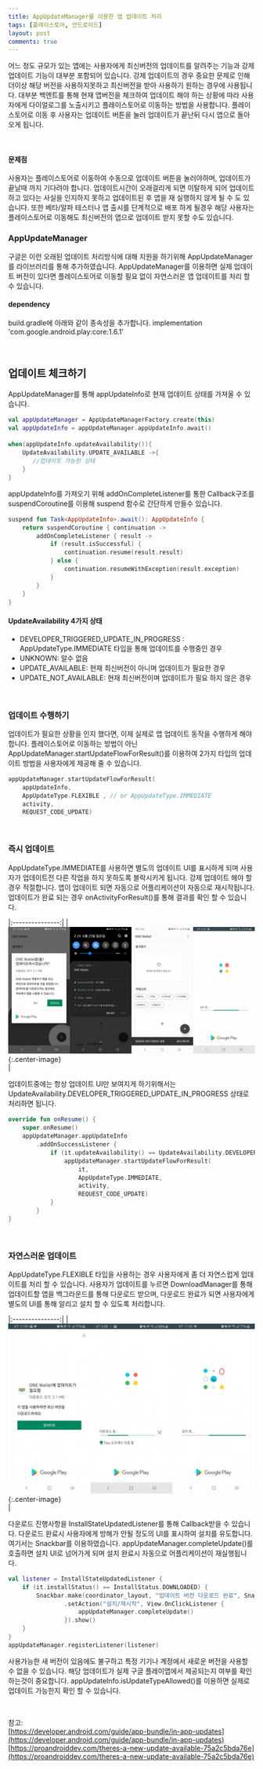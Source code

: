 ```yaml
---
title: AppUpdateManager를 이용한 앱 업데이트 처리
tags: [플레이스토어, 안드로이드]
layout: post
comments: true
---
```


어느 정도 규모가 있는 앱에는 사용자에게 최신버전의 업데이트를 알려주는 기능과 강제 업데이트 기능이 대부분 포함되어 있습니다. 강제 업데이트의 경우 중요한 문제로 인해 더이상 해당 버전을 사용하지못하고 최신버전을 받아 사용하기 원하는 경우에 사용됩니다. 대부분 백엔트를 통해 현재 앱버전을 체크하여 업데이트 해야 하는 상황에 따라 사용자에게 다이얼로그를 노출시키고 플레이스토어로 이동하는 방법을 사용합니다. 플레이스토어로 이동 후 사용자는 업데이트 버튼을 눌러 업데이트가 끝난뒤 다시 앱으로 돌아오게 됩니다. 

<br>

#### 문제점
사용자는 플레이스토어로 이동하여 수동으로 업데이트 버튼을 눌러야하며, 업데이트가 끝날때 까지 기다려야 합니다. 업데이트시간이 오래걸리게 되면 이탈하게 되어 업데이트하고 있다는 사실을 인지하지 못하고 업데이트된 후 앱을 재 실행하지 않게 될 수 도 있습니다. 또한 베타/알파 테스터나 앱 출시를 단계적으로 배포 하게 될경우 해당 사용자는 플레이스토어로 이동해도 최신버전의 앱으로 업데이트 받지 못할 수도 있습니다. 

### AppUpdateManager
구글은 이런 오래된 업데이트 처리방식에 대해 지원을 하기위해 AppUpdateManager를 라이브러리를 통해 추가하였습니다. AppUpdateManager를 이용하면 실제 업데이트 버전이 있다면 플레이스토어로 이동할 필요 없이 자연스러운 앱 업데이트를 처리 할 수 있습니다.

#### dependency
build.gradle에 아래와 같이 종속성을 추가합니다.
implementation 'com.google.android.play:core:1.6.1’

<br>

## 업데이트 체크하기
AppUpdateManager를 통해 appUpdateInfo로 현재 업데이트 상태를 가져올 수 있습니다.

```kt
val appUpdateManager = AppUpdateManagerFactory.create(this)
val appUpdateInfo = appUpdateManager.appUpdateInfo.await()

when(appUpdateInfo.updateAvailability()){
    UpdateAvailability.UPDATE_AVAILABLE ->{
       //업데이트 가능한 상태
    }
}
```


appUpdateInfo를 가져오기 위해 addOnCompleteListener를 통한 Callback구조를 suspendCoroutine를 이용해 suspend 함수로 간단하게 만들수 있습니다.

```kt
suspend fun Task<AppUpdateInfo>.await(): AppUpdateInfo {
    return suspendCoroutine { continuation ->
        addOnCompleteListener { result ->
            if (result.isSuccessful) {
                continuation.resume(result.result)
            } else {
                continuation.resumeWithException(result.exception)
            }
        }
    }
}
```

#### UpdateAvailability 4가지 상태
* DEVELOPER_TRIGGERED_UPDATE_IN_PROGRESS : AppUpdateType.IMMEDIATE 타입을 통해 업데이트를 수행중인 경우
* UNKNOWN: 알수 없음
* UPDATE_AVAILABLE: 현재 최신버전이 아니며 업데이트가 필요한 경우
* UPDATE_NOT_AVAILABLE: 현재 최신버전이며 업데이트가 필요 하지 않은 경우

<br>

### 업데이트 수행하기
업데이트가 필요한 상황을 인지 했다면, 이제 실제로 앱 업데이트 동작을 수행하게 해야 합니다. 플레이스토어로 이동하는 방법이 아닌 AppUpdateManager.startUpdateFlowForResult()를 이용하여 2가지 타입의 업데이트 방법을 사용자에게 제공해 줄 수 있습니다.

```kt
appUpdateManager.startUpdateFlowForResult(
    appUpdateInfo,
    AppUpdateType.FLEXIBLE , // or AppUpdateType.IMMEDIATE
    activity,
    REQUEST_CODE_UPDATE)
```

<br>

### 즉시 업데이트
AppUpdateType.IMMEDIATE를 사용하면 별도의 업데이트 UI를 표시하게 되며 사용자가 업데이트전 다른 작업을 하지 못하도록 블락시키게 됩니다. 강제 업데이트 해야 할 경우 적절합니다. 앱이 업데이트 되면 자동으로 어플리케이션이 자동으로 재시작됩니다. 업데이트가 완료 되는 경우 onActivityForResult()를 통해 결과를 확인 할 수 있습니다.

|:---------------:|
|<br> ![](/images/2019-06-24-AppUpdateManager/immediate.jpg){:.center-image} <br>|

업데이트중에는 항상 업데이트 UI만 보여지게 하기위해서는 UpdateAvailability.DEVELOPER_TRIGGERED_UPDATE_IN_PROGRESS 상태로 처리하면 됩니다. 

```kt
override fun onResume() {
    super.onResume()
    appUpdateManager.appUpdateInfo
        .addOnSuccessListener {
            if (it.updateAvailability() == UpdateAvailability.DEVELOPER_TRIGGERED_UPDATE_IN_PROGRESS) {
                appUpdateManager.startUpdateFlowForResult(
                    it,
                    AppUpdateType.IMMEDIATE,
                    activity,
                    REQUEST_CODE_UPDATE)
            }
        }
}
```
<br>

### 자연스러운 업데이트
AppUpdateType.FLEXIBLE 타입을 사용하는 경우 사용자에게 좀 더 자연스럽게 업데이트를 처리 할 수 있습니다. 사용자가 업데이트를 누르면 DownloadManager를 통해 업데이트할 앱을 백그라운드를 통해 다운로드 받으며, 다운로드 완료가 되면 사용자에게 별도의 UI를 통해 알리고 설치 할 수 있도록 처리합니다.

|:---------------:|
|<br> ![](/images/2019-06-24-AppUpdateManager/flexible.jpg){:.center-image} <br>|

다운로드 진행사항을 InstallStateUpdatedListener를 통해 Callback받을 수 있습니다. 다운로드 완료시 사용자에게 방해가 안될 정도의 UI를 표시하여 설치를 유도합니다. 여기서는 Snackbar를 이용하였습니다.   appUpdateManager.completeUpdate()를 호출하면 설치 UI로 넘어가게 되며 설치 완료시 자동으로 어플리케이션이 재실행됩니다.


```kt
val listener = InstallStateUpdatedListener {
    if (it.installStatus() == InstallStatus.DOWNLOADED) {
        Snackbar.make(coordinator_layout, "업데이트 버전 다운로드 완료", Snackbar.LENGTH_INDEFINITE)
                .setAction("설치/재시작", View.OnClickListener {
                    appUpdateManager.completeUpdate()
                }).show()
    }
}
appUpdateManager.registerListener(listener)
```

사용가능한 새 버전이 있음에도 불구하고 특정 기기나 계정에서 새로운 버전을 사용할 수 없을 수 있습니다. 해당 업데이트가 실제 구글 플레이앱에서 제공되는지 여부를 확인 하는것이 중요합니다. appUpdateInfo.isUpdateTypeAllowed()를 이용하면 실제로 업데이트 가능한지 확인 할 수 있습니다.


<br>


참고:  
[https://developer.android.com/guide/app-bundle/in-app-updates](https://developer.android.com/guide/app-bundle/in-app-updates)
[https://proandroiddev.com/theres-a-new-update-available-75a2c5bda76e](https://proandroiddev.com/theres-a-new-update-available-75a2c5bda76e)










